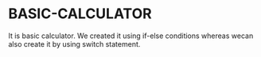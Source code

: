 # BASIC-CALCULATOR
It is basic calculator.
We created it using if-else conditions whereas wecan also create it by using switch statement.
